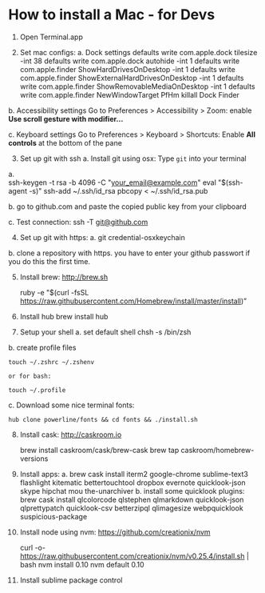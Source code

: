 # How to install a Mac - for Devs

1. Open Terminal.app


2. Set mac configs:
  a. Dock settings
    defaults write com.apple.dock tilesize -int 38
    defaults write com.apple.dock autohide -int 1
    defaults write com.apple.finder ShowHardDrivesOnDesktop -int 1
    defaults write com.apple.finder ShowExternalHardDrivesOnDesktop -int 1
    defaults write com.apple.finder ShowRemovableMediaOnDesktop -int 1
    defaults write com.apple.finder NewWindowTarget PfHm
    killall Dock Finder

  b. Accessibility settings
    Go to Preferences > Accessibility > Zoom: enable **Use scroll gesture with modifier...**

  c. Keyboard settings
    Go to Preferences > Keyboard > Shortcuts: Enable **All controls** at the bottom of the pane


3. Set up git with ssh
  a. Install git using osx: Type `git` into your terminal

  a.  
    ssh-keygen -t rsa -b 4096 -C "your_email@example.com"
    eval "$(ssh-agent -s)"
    ssh-add ~/.ssh/id_rsa
    pbcopy < ~/.ssh/id_rsa.pub

  b. go to github.com and paste the copied public key from your clipboard

  c. Test connection:
    ssh -T git@github.com


4. Set up git with https:
  a. 
    git credential-osxkeychain

  b. clone a repository with https. you have to enter your github passwort if you do this the first time.


5. Install brew: http://brew.sh

    ruby -e "$(curl -fsSL https://raw.githubusercontent.com/Homebrew/install/master/install)”


6. Install hub
    brew install hub


7. Setup your shell
  a. set default shell
    chsh -s /bin/zsh

  b. create profile files

    touch ~/.zshrc ~/.zshenv

    or for bash:

    touch ~/.profile

  c. Download some nice terminal fonts:

    hub clone powerline/fonts && cd fonts && ./install.sh


8. Install cask: http://caskroom.io

    brew install caskroom/cask/brew-cask
    brew tap caskroom/homebrew-versions


9. Install apps:
  a.
      brew cask install iterm2 google-chrome sublime-text3 flashlight kitematic bettertouchtool dropbox evernote quicklook-json skype hipchat mou the-unarchiver
  b. install some quicklook plugins:
      brew cask install qlcolorcode qlstephen qlmarkdown quicklook-json qlprettypatch quicklook-csv betterzipql qlimagesize webpquicklook suspicious-package


10. Install node using nvm: https://github.com/creationix/nvm

    curl -o- https://raw.githubusercontent.com/creationix/nvm/v0.25.4/install.sh | bash
    nvm install 0.10
    nvm default 0.10


11. Install sublime package control
